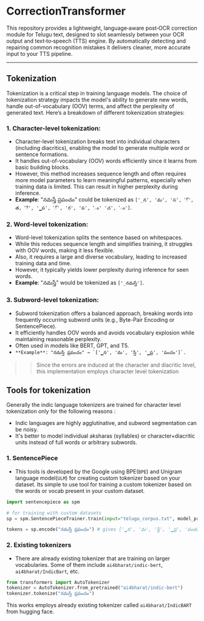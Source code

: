 # CorrectionTransformer
This repository provides a lightweight, language‑aware post‑OCR correction module for Telugu text, designed to slot seamlessly between your OCR output and text‑to‑speech (TTS) engine. By automatically detecting and repairing common recognition mistakes it delivers cleaner, more accurate input to your TTS pipeline.

---

## Tokenization
Tokenization is a critical step in training language models. The choice of tokenization strategy impacts the model's ability to generate new words, handle out-of-vocabulary (OOV) terms, and affect the perplexity of generated text. Here’s a breakdown of different tokenization strategies:

### 1. Character-level tokenization:

- Character-level tokenization breaks text into individual characters (including diacritics), enabling the model to generate multiple word or sentence formations.
- It handles out-of-vocabulary (OOV) words efficiently since it learns from basic building blocks.
- However, this method increases sequence length and often requires more model parameters to learn meaningful patterns, especially when training data is limited. This can result in higher perplexity during inference.
- **Example**: "నమస్తే ప్రపంచం" could be tokenized as `['_న', 'మ', 'స', '్', త, 'ే', '▁ప', '్', 'ర', 'ప', 'ం' 'చ', 'ం']`.

### 2. Word-level tokenization:

- Word-level tokenization splits the sentence based on whitespaces.
- While this reduces sequence length and simplifies training, it struggles with OOV words, making it less flexible.
- Also, it requires a large and diverse vocabulary, leading to increased training data and time.
- However, it typically yields lower perplexity during inference for seen words.
- **Example**: "నమస్తే" would be tokenized as `['_నమస్తే']`.

### 3. Subword-level tokenization:

- Subword tokenization offers a balanced approach, breaking words into frequently occurring subword units (e.g., Byte-Pair Encoding or SentencePiece).
- It efficiently handles OOV words and avoids vocabulary explosion while maintaining reasonable perplexity.
- Often used in models like BERT, GPT, and T5.
- ```**Example**: "నమస్తే ప్రపంచం" → `['▁న', 'మ', 'స్తే', '▁ప్ర', 'పంచం']`.```

>> Since the errors are induced at the character and diacritic level, this implementation employs character level tokenization

## Tools for tokenization

Generally the indic language tokenizers are trained for character level tokenization only for the following reasons : 
- Indic languages are highly agglutinative, and subword segmentation can be noisy.
- It's better to model individual aksharas (syllables) or character+diacritic units instead of full words or arbitrary subwords.

### 1. SentencePiece
- This tools is developed by the Google using BPE(`BPE`) and Unigram language model(`ULM`) for creating custom tokenizer based on your dataset. Its simple to use tool for training a custom tokenizer based on the words or vocab present in your custom dataset. 

```python
import sentencepiece as spm

# for training with custom datasets
sp = spm.SentencePieceTrainer.train(input="telugu_corpus.txt", model_prefix="telugu_model", vocab_size=16000)

tokens = sp.encode("నమస్తే ప్రపంచం") # gives ['▁న', 'మ', 'స్తే', '▁ప్ర', 'పంచం'] 
```

### 2. Existing tokenizers
- There are already existing tokenizer that are training on larger vocabularies. Some of them include `ai4bharat/indic-bert`, `ai4bharat/IndicBart`, etc. 

```python
from transformers import AutoTokenizer
tokenizer = AutoTokenizer.from_pretrained("ai4bharat/indic-bert")
tokenizer.tokenize("నమస్తే ప్రపంచం")
```

This works employs already existing tokenizer called `ai4bharat/IndicBART` from hugging face.